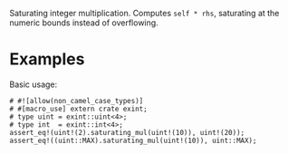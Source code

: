 Saturating integer multiplication. Computes `self * rhs`,
saturating at the numeric bounds instead of overflowing.

# Examples

Basic usage:

```
# #![allow(non_camel_case_types)]
# #[macro_use] extern crate exint;
# type uint = exint::uint<4>;
# type int  = exint::int<4>;
assert_eq!(uint!(2).saturating_mul(uint!(10)), uint!(20));
assert_eq!((uint::MAX).saturating_mul(uint!(10)), uint::MAX);
```
